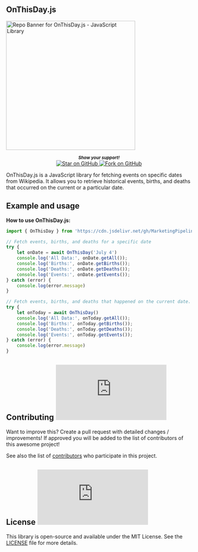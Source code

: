 ## OnThisDay.js

<a href="https://github.com/MarketingPipeline/OnThisDay.js/">
<img height=350 alt="Repo Banner for OnThisDay.js - JavaScript Library" src="https://capsule-render.vercel.app/api?type=waving&color=c4a2bd&height=300&section=header&text=OnThisDay.js&fontSize=70&fontColor=ffffff&animation=fadeIn&fontAlignY=38&desc=Find%20things%20that%20happened%20in%20history!&descAlignY=60&descAlign=50"></img></a>

<p align="center">
  <small> <b><i>Show your support!</i> </b></small>
  <br>
   <a href="https://github.com/MarketingPipeline/OnThisDay.js">
    <img title="Star on GitHub" src="https://img.shields.io/github/stars/MarketingPipeline/OnThisDay.js.svg?style=social&label=Star">
  </a>
  <a href="https://github.com/MarketingPipeline/OnThisDay.js/fork">
    <img title="Fork on GitHub" src="https://img.shields.io/github/forks/MarketingPipeline/OnThisDay.js.svg?style=social&label=Fork">
  </a>
   </p>  


OnThisDay.js is a JavaScript library for fetching events on specific dates from Wikipedia. It allows you to retrieve historical events, births, and deaths that occurred on the current or a particular date.

## Example and usage

<b>How to use OnThisDay.js:</b>

```js
import { OnThisDay } from 'https://cdn.jsdelivr.net/gh/MarketingPipeline/OnThisDay.js@latest/dist/onthisday.min.js';

// Fetch events, births, and deaths for a specific date
try {
    let onDate = await OnThisDay('July 4')
    console.log('All Data:', onDate.getAll());
    console.log('Births:', onDate.getBirths());
    console.log('Deaths:', onDate.getDeaths());
    console.log('Events:', onDate.getEvents());
} catch (error) {
    console.log(error.message)
}

// Fetch events, births, and deaths that happened on the current date.
try {
    let onToday = await OnThisDay()
    console.log('All Data:', onToday.getAll());
    console.log('Births:', onToday.getBirths());
    console.log('Deaths:', onToday.getDeaths());
    console.log('Events:', onToday.getEvents());
} catch (error) {
    console.log(error.message)
}
```


## Contributing ![GitHub](https://img.shields.io/github/contributors/MarketingPipeline/OnThisDay.js)

Want to improve this? Create a pull request with detailed changes / improvements! If approved you will be added to the list of contributors of this awesome project!

See also the list of
[contributors](https://github.com/MarketingPipeline/OnThisDay.js/graphs/contributors) who
participate in this project.

## License ![GitHub](https://img.shields.io/github/license/MarketingPipeline/OnThisDay.js)
This library is open-source and available under the MIT License. See the [LICENSE](https://github.com/MarketingPipeline/OnThisDay.js/blob/main/LICENSE) file for more details.

